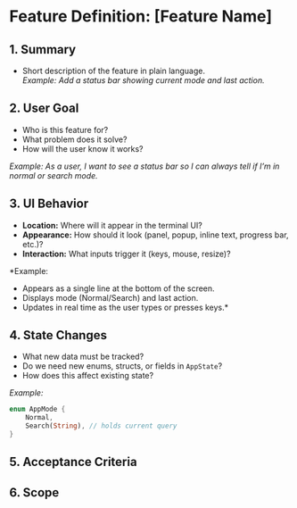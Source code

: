 # Feature Definition: [Feature Name]

## 1. Summary

- Short description of the feature in plain language.  
  _Example: Add a status bar showing current mode and last action._

## 2. User Goal

- Who is this feature for?
- What problem does it solve?
- How will the user know it works?

_Example: As a user, I want to see a status bar so I can always tell if I’m in normal or search mode._

## 3. UI Behavior

- **Location:** Where will it appear in the terminal UI?
- **Appearance:** How should it look (panel, popup, inline text, progress bar, etc.)?
- **Interaction:** What inputs trigger it (keys, mouse, resize)?

\*Example:

- Appears as a single line at the bottom of the screen.
- Displays mode (Normal/Search) and last action.
- Updates in real time as the user types or presses keys.\*

## 4. State Changes

- What new data must be tracked?
- Do we need new enums, structs, or fields in `AppState`?
- How does this affect existing state?

_Example:_

```rust
enum AppMode {
    Normal,
    Search(String), // holds current query
}
```

## 5. Acceptance Criteria

## 6. Scope
